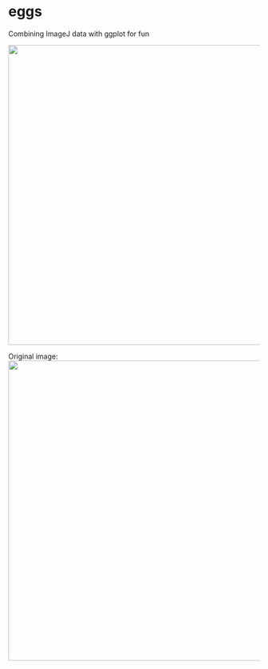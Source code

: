 # eggs

Combining ImageJ data with ggplot for fun

<img src="https://user-images.githubusercontent.com/95383762/144492334-8b9df580-16c9-4c2d-9ec1-98cbb539176f.png" width="600">

Original image: 
<img src="https://user-images.githubusercontent.com/95383762/144490324-2069e1d6-7548-41bc-98bd-af0b696fe895.jpg" width="600">



